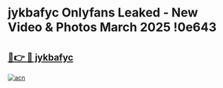 # jykbafyc Onlyfans Leaked - New Video & Photos March 2025 !0e643

# <h2><a href="https://rkii66.iuczelnia.edu.pl?title=jykbafyc&ref=0e643">🔗👉 🔴 jykbafyc</a></h2>

[![acn](https://github.com/user-attachments/assets/0f9c940e-d8b0-45ae-aac7-cd30a18b3e1c)](https://rkii66.iuczelnia.edu.pl?title=jykbafyc&ref=0e643)

